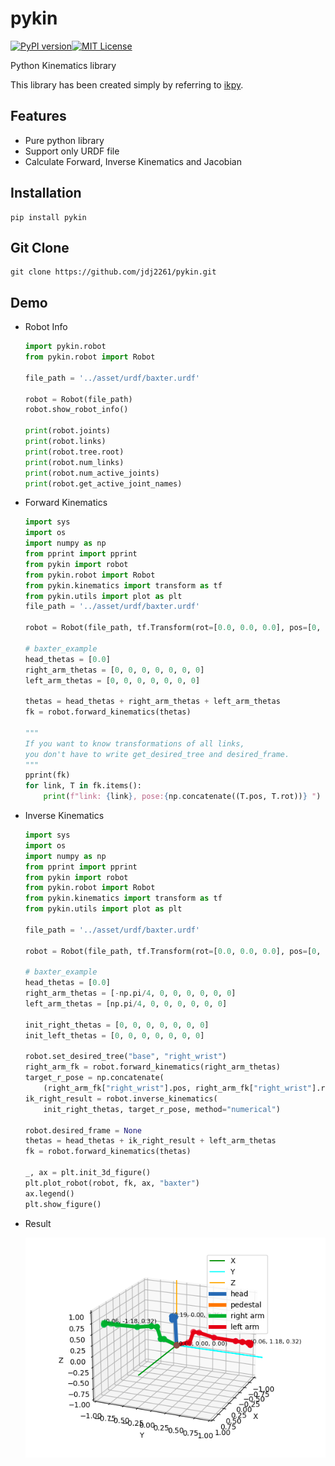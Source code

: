 # pykin
[![PyPI version](https://badge.fury.io/py/kinpy.svg)](https://badge.fury.io/py/pykin)[![MIT License](http://img.shields.io/badge/license-MIT-blue.svg?style=flat)](LICENSE)

Python Kinematics library

This library has been created simply by referring to [ikpy](https://github.com/Phylliade/ikpy.git).

## Features

- Pure python library
- Support only URDF file
- Calculate Forward, Inverse Kinematics and Jacobian

## Installation

~~~
pip install pykin
~~~

## Git Clone

~~~
git clone https://github.com/jdj2261/pykin.git
~~~

## Demo

- Robot Info

  ~~~python
  import pykin.robot
  from pykin.robot import Robot
  
  file_path = '../asset/urdf/baxter.urdf'
  
  robot = Robot(file_path)
  robot.show_robot_info()
  
  print(robot.joints)
  print(robot.links)
  print(robot.tree.root)
  print(robot.num_links)
  print(robot.num_active_joints)
  print(robot.get_active_joint_names) 
  ~~~

- Forward Kinematics

  ~~~python
  import sys
  import os
  import numpy as np
  from pprint import pprint
  from pykin import robot
  from pykin.robot import Robot
  from pykin.kinematics import transform as tf
  from pykin.utils import plot as plt
  file_path = '../asset/urdf/baxter.urdf'
  
  robot = Robot(file_path, tf.Transform(rot=[0.0, 0.0, 0.0], pos=[0, 0, 0]))
  
  # baxter_example
  head_thetas = [0.0]
  right_arm_thetas = [0, 0, 0, 0, 0, 0, 0]
  left_arm_thetas = [0, 0, 0, 0, 0, 0, 0]
  
  thetas = head_thetas + right_arm_thetas + left_arm_thetas
  fk = robot.forward_kinematics(thetas)
  
  """
  If you want to know transformations of all links,
  you don't have to write get_desired_tree and desired_frame.
  """
  pprint(fk)
  for link, T in fk.items():
      print(f"link: {link}, pose:{np.concatenate((T.pos, T.rot))} ")
  ~~~

- Inverse Kinematics

  ~~~python
  import sys
  import os
  import numpy as np
  from pprint import pprint
  from pykin import robot
  from pykin.robot import Robot
  from pykin.kinematics import transform as tf
  from pykin.utils import plot as plt
  
  file_path = '../asset/urdf/baxter.urdf'
  
  robot = Robot(file_path, tf.Transform(rot=[0.0, 0.0, 0.0], pos=[0, 0, 0]))
  
  # baxter_example
  head_thetas = [0.0]
  right_arm_thetas = [-np.pi/4, 0, 0, 0, 0, 0, 0]
  left_arm_thetas = [np.pi/4, 0, 0, 0, 0, 0, 0]
  
  init_right_thetas = [0, 0, 0, 0, 0, 0, 0]
  init_left_thetas = [0, 0, 0, 0, 0, 0, 0]
  
  robot.set_desired_tree("base", "right_wrist")
  right_arm_fk = robot.forward_kinematics(right_arm_thetas)
  target_r_pose = np.concatenate(
      (right_arm_fk["right_wrist"].pos, right_arm_fk["right_wrist"].rot))
  ik_right_result = robot.inverse_kinematics(
      init_right_thetas, target_r_pose, method="numerical")
  
  robot.desired_frame = None
  thetas = head_thetas + ik_right_result + left_arm_thetas
  fk = robot.forward_kinematics(thetas)
  
  _, ax = plt.init_3d_figure()
  plt.plot_robot(robot, fk, ax, "baxter")
  ax.legend()
  plt.show_figure()
  ~~~

- Result

  ![baxter img](img/baxter.png)

